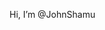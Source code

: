 Hi, I’m @JohnShamu

<!---
JohnShamu/JohnShamu -- This repository in a first entry. 
All of subsequent repositories are mainly dedicated to algorithm develpment, i.e.,
for signal processing, anomaly detection, and machine learning in general.
Feel free to share, discuss and contribute.
--->
